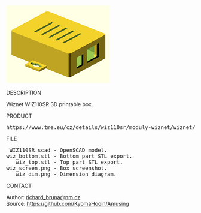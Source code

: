 ![Wiznet](https://github.com/KyomaHooin/Amusing/raw/master/wiznet/wiz_screen.png "screenshot")

DESCRIPTION

Wiznet WIZ110SR 3D printable box.

PRODUCT
<pre>
https://www.tme.eu/cz/details/wiz110sr/moduly-wiznet/wiznet/
</pre>
FILE
<pre>
 WIZ110SR.scad - OpenSCAD model.
wiz_bottom.stl - Bottom part STL export.
   wiz_top.stl - Top part STL export.
wiz_screen.png - Box screenshot.
   wiz_dim.png - Dimension diagram.
</pre>
CONTACT

Author: richard_bruna@nm.cz<br>
Source: https://github.com/KyomaHooin/Amusing

